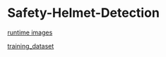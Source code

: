 # Safety-Helmet-Detection
[runtime images](https://drive.google.com/drive/folders/1U7GTElqyJBKAoUh8Ajgo7T7cHJh3CYnC?usp=sharing)

[training_dataset](https://drive.google.com/file/d/1GmyOh4kQptFvPkn2oasngQdNDrsDSCCJ/view?usp=sharing)
